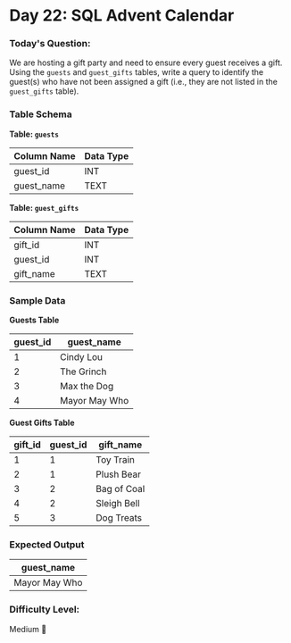 # Day 22: SQL Advent Calendar

### Today's Question:
We are hosting a gift party and need to ensure every guest receives a gift. Using the `guests` and `guest_gifts` tables, write a query to identify the guest(s) who have not been assigned a gift (i.e., they are not listed in the `guest_gifts` table).

### Table Schema

**Table: `guests`**

| Column Name  | Data Type  |
|--------------|-------------|
| guest_id      | INT           |
| guest_name   | TEXT          |

**Table: `guest_gifts`**

| Column Name  | Data Type  |
|--------------|-------------|
| gift_id      | INT           |
| guest_id     | INT           |
| gift_name    | TEXT          |

### Sample Data

**Guests Table**

| guest_id | guest_name   |
|----------|---------------|
| 1        | Cindy Lou      |
| 2        | The Grinch     |
| 3        | Max the Dog    |
| 4        | Mayor May Who  |

**Guest Gifts Table**

| gift_id | guest_id | gift_name      |
|---------|-----------|-----------------|
| 1       | 1         | Toy Train      |
| 2       | 1         | Plush Bear     |
| 3       | 2         | Bag of Coal    |
| 4       | 2         | Sleigh Bell    |
| 5       | 3         | Dog Treats     |

### Expected Output

| guest_name   |
|---------------|
| Mayor May Who  |

### Difficulty Level:
Medium 🎅
